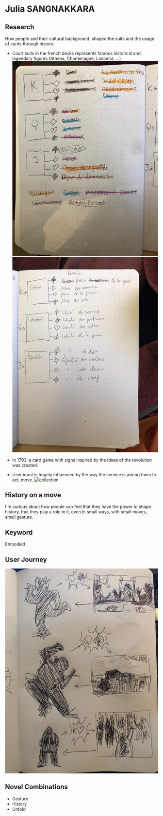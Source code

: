 # Julia SANGNAKKARA

## Research
How people and their cultural background, shaped the suits and the usage of cards through history.

- Court suits in the french decks represents famous historical and legendary figures (Athena, Charlemagne, Lancelot, ...)
![insight](images/insight_1_1.jpg)
![insight](images/insight_1_2.jpg)

- In 1793, a card game with signs inspired by the ideas of the revolution was created.

- User input is hugely influenced by the way the service is asking them to act, move.
![collection](images/collection_GesturePosture_v202051002_4.png)



## History on a move
I'm curious about how people can feel that they have the power to shape history, that they play a role in it, even in small ways, with small moves, small gesture.


## Keyword
Embodied

## User Journey
![Storyboard](images/storyboard.jpg)

## Novel Combinations
- Gesture
- History
- Unfold